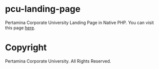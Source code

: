 # pcu-landing-page
Pertamina Corporate University Landing Page in Native PHP.
You can visit this page [here](https://elearning.pertamina.com).

# Copyright
Pertamina Corporate University. All Rights Reserved.
